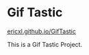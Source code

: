 # Gif Tastic

[ericxl.github.io/GifTastic](https://ericxl.github.io/GifTastic)

This is a Gif Tastic Project.